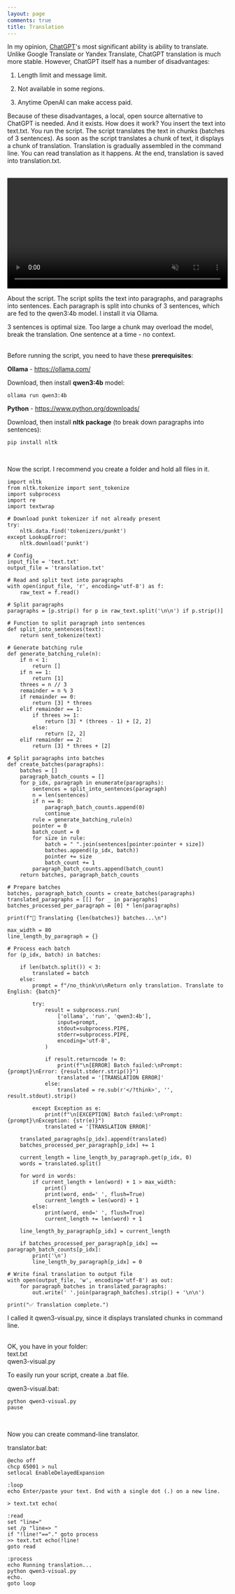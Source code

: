 ```yaml
---
layout: page
comments: true
title: Translation
---
```


In my opinion, [ChatGPT](/ru/chatgpt)'s most significant ability is ability to translate. Unlike Google Translate or Yandex Translate, ChatGPT translation is much more stable. However, ChatGPT itself has a number of disadvantages:

1) Length limit and message limit.

2) Not available in some regions.

3) Anytime OpenAI can make access paid.

Because of these disadvantages, a local, open source alternative to ChatGPT is needed. And it exists. How does it work? You insert the text into text.txt. You run the script. The script translates the text in chunks (batches of 3 sentences). As soon as the script translates a chunk of text, it displays a chunk of translation. Translation is gradually assembled in the command line. You can read translation as it happens. At the end, translation is saved into translation.txt.
<br><br>

<video width="100%" preload="auto" muted controls>
    <source src="/files/qwen3.mp4" type="video/mp4">
</video>
<br>

About the script. The script splits the text into paragraphs, and paragraphs into sentences. Each paragraph is split into chunks of 3 sentences, which are fed to the qwen3:4b model. I install it via Ollama.

3 sentences is optimal size. Too large a chunk may overload the model, break the translation. One sentence at a time - no context.
<br><br>

Before running the script, you need to have these **prerequisites**:

**Ollama** - <https://ollama.com/>

Download, then install **qwen3:4b** model:

```
ollama run qwen3:4b
```

**Python** - <https://www.python.org/downloads/>

Download, then install **nltk package** (to break down paragraphs into sentences):

```
pip install nltk
```
<br>

Now the script. I recommend you create a folder and hold all files in it.

```
import nltk
from nltk.tokenize import sent_tokenize
import subprocess
import re
import textwrap

# Download punkt tokenizer if not already present
try:
    nltk.data.find('tokenizers/punkt')
except LookupError:
    nltk.download('punkt')

# Config
input_file = 'text.txt'
output_file = 'translation.txt'

# Read and split text into paragraphs
with open(input_file, 'r', encoding='utf-8') as f:
    raw_text = f.read()

# Split paragraphs
paragraphs = [p.strip() for p in raw_text.split('\n\n') if p.strip()]

# Function to split paragraph into sentences
def split_into_sentences(text):
    return sent_tokenize(text)

# Generate batching rule
def generate_batching_rule(n):
    if n < 1:
        return []
    if n == 1:
        return [1]
    threes = n // 3
    remainder = n % 3
    if remainder == 0:
        return [3] * threes
    elif remainder == 1:
        if threes >= 1:
            return [3] * (threes - 1) + [2, 2]
        else:
            return [2, 2]
    elif remainder == 2:
        return [3] * threes + [2]

# Split paragraphs into batches
def create_batches(paragraphs):
    batches = []
    paragraph_batch_counts = []
    for p_idx, paragraph in enumerate(paragraphs):
        sentences = split_into_sentences(paragraph)
        n = len(sentences)
        if n == 0:
            paragraph_batch_counts.append(0)
            continue
        rule = generate_batching_rule(n)
        pointer = 0
        batch_count = 0
        for size in rule:
            batch = " ".join(sentences[pointer:pointer + size])
            batches.append((p_idx, batch))
            pointer += size
            batch_count += 1
        paragraph_batch_counts.append(batch_count)
    return batches, paragraph_batch_counts

# Prepare batches
batches, paragraph_batch_counts = create_batches(paragraphs)
translated_paragraphs = [[] for _ in paragraphs]
batches_processed_per_paragraph = [0] * len(paragraphs)

print(f"🔄 Translating {len(batches)} batches...\n")

max_width = 80
line_length_by_paragraph = {}

# Process each batch
for (p_idx, batch) in batches:
    
    if len(batch.split()) < 3:
        translated = batch
    else:
        prompt = f"/no_think\n\nReturn only translation. Translate to English: {batch}"

        try:
            result = subprocess.run(
                ['ollama', 'run', 'qwen3:4b'],
                input=prompt,
                stdout=subprocess.PIPE,
                stderr=subprocess.PIPE,
                encoding='utf-8',
            )

            if result.returncode != 0:
                print(f"\n[ERROR] Batch failed:\nPrompt: {prompt}\nError: {result.stderr.strip()}")
                translated = '[TRANSLATION ERROR]'
            else:
                translated = re.sub(r'</?think>', '', result.stdout).strip()

        except Exception as e:
            print(f"\n[EXCEPTION] Batch failed:\nPrompt: {prompt}\nException: {str(e)}")
            translated = '[TRANSLATION ERROR]'

    translated_paragraphs[p_idx].append(translated)
    batches_processed_per_paragraph[p_idx] += 1

    current_length = line_length_by_paragraph.get(p_idx, 0)
    words = translated.split()

    for word in words:
        if current_length + len(word) + 1 > max_width:
            print()
            print(word, end=' ', flush=True)
            current_length = len(word) + 1
        else:
            print(word, end=' ', flush=True)
            current_length += len(word) + 1

    line_length_by_paragraph[p_idx] = current_length

    if batches_processed_per_paragraph[p_idx] == paragraph_batch_counts[p_idx]:
        print('\n')
        line_length_by_paragraph[p_idx] = 0

# Write final translation to output file
with open(output_file, 'w', encoding='utf-8') as out:
    for paragraph_batches in translated_paragraphs:
        out.write(' '.join(paragraph_batches).strip() + '\n\n')

print("✅ Translation complete.")
```

I called it qwen3-visual.py, since it displays translated chunks in command line.
<br><br>

OK, you have in your folder:<br>
text.txt<br>
qwen3-visual.py

To easily run your script, create a .bat file.

qwen3-visual.bat:

```
python qwen3-visual.py
pause
```
<br>

Now you can create command-line translator.

translator.bat:

```
@echo off
chcp 65001 > nul
setlocal EnableDelayedExpansion

:loop
echo Enter/paste your text. End with a single dot (.) on a new line.

> text.txt echo(

:read
set "line="
set /p "line=> "
if "!line!"=="." goto process
>> text.txt echo(!line!
goto read

:process
echo Running translation...
python qwen3-visual.py
echo.
goto loop
```